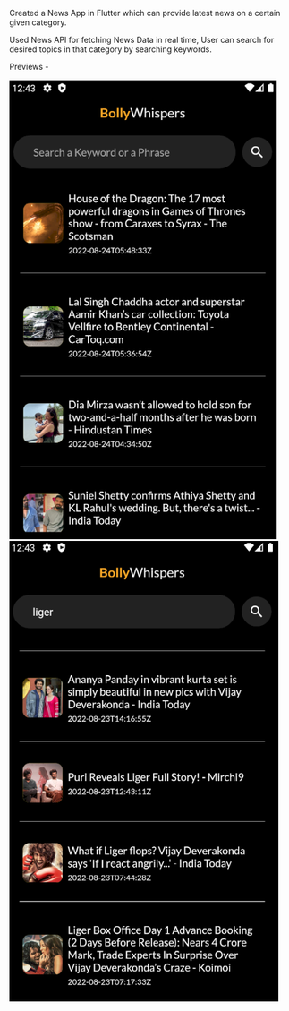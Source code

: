 Created a News App in Flutter which can provide latest news on a certain given category.

Used News API for fetching News Data in real time, User can search for desired topics in that category by
searching keywords.

Previews - 

![](assets/newsapp1.png)
![](assets/newsapp2.png)
